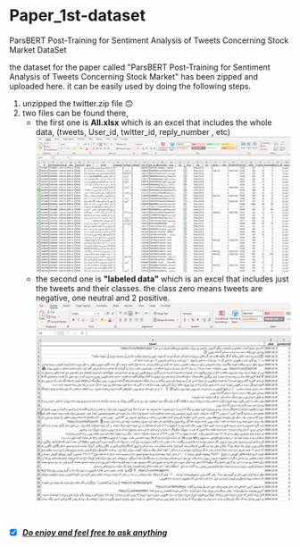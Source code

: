 # Paper_1st-dataset
ParsBERT Post-Training for Sentiment Analysis of Tweets Concerning Stock Market DataSet

the dataset for the paper called "ParsBERT Post-Training for Sentiment Analysis of Tweets Concerning Stock Market" has been zipped and uploaded here. it can be easily used by doing the following steps.

1. unzipped the twitter.zip file :upside_down_face:
2. two files can be found there,
      - the first one is **All.xlsx** which is an excel that includes the whole data, (tweets, User_id, twitter_id, reply_number , etc)<br/>
![alt text](https://github.com/iamjalipo/Paper_1st-dataset/blob/main/img/first.jpg)
      - the second one is **"labeled data"** which is an excel that includes just the tweets and their classes.
      the class zero means tweets are negative, one neutral and 2 positive.<br/>
![alt text](https://github.com/iamjalipo/Paper_1st-dataset/blob/main/img/second.jpg)

<br/> 

- [x] <a href="mailto:jalalpouromid@gmail.com">***Do enjoy and feel free to ask anything***</a>

